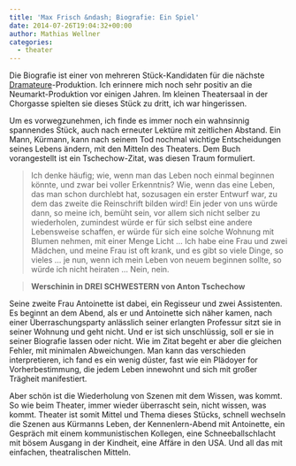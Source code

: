 ```yaml
---
title: 'Max Frisch &ndash; Biografie: Ein Spiel'
date: 2014-07-26T19:04:32+00:00
author: Mathias Wellner
categories:
  - theater
---
```

Die Biografie ist einer von mehreren Stück-Kandidaten für die nächste <a href="http://dramateure.ch" title="die dramateure zürich" target="_blank">Dramateure</a>-Produktion. Ich erinnere mich noch sehr positiv an die Neumarkt-Produktion vor einigen Jahren. Im kleinen Theatersaal in der Chorgasse spielten sie dieses Stück zu dritt, ich war hingerissen. 

Um es vorwegzunehmen, ich finde es immer noch ein wahnsinnig spannendes Stück, auch nach erneuter Lektüre mit zeitlichen Abstand. Ein Mann, Kürmann, kann nach seinem Tod nochmal wichtige Entscheidungen seines Lebens ändern, mit den Mitteln des Theaters. Dem Buch vorangestellt ist ein Tschechow-Zitat, was diesen Traum formuliert.

> Ich denke häufig; wie, wenn man das Leben noch einmal beginnen könnte, und zwar bei voller Erkenntnis? Wie, wenn das eine Leben, das man schon durchlebt hat, sozusagen ein erster Entwurf war, zu dem das zweite die Reinschrift bilden wird! Ein jeder von uns würde dann, so meine ich, bemüht sein, vor allem sich nicht selber zu wiederholen, zumindest würde er für sich selbst eine andere Lebensweise schaffen, er würde für sich eine solche Wohnung mit Blumen nehmen, mit einer Menge Licht &#8230; Ich habe eine Frau und zwei Mädchen, und meine Frau ist oft krank, und es gibt so viele Dinge, so vieles &#8230; je nun, wenn ich mein Leben von neuem beginnen sollte, so würde ich nicht heiraten &#8230; Nein, nein.
  
> **Werschinin in DREI SCHWESTERN von Anton Tschechow** 

Seine zweite Frau Antoinette ist dabei, ein Regisseur und zwei Assistenten. Es beginnt an dem Abend, als er und Antoinette sich näher kamen, nach einer Überraschungsparty anlässlich seiner erlangten Professur sitzt sie in seiner Wohnung und geht nicht. Und er ist sich unschlüssig, soll er sie in seiner Biografie lassen oder nicht. Wie im Zitat begeht er aber die gleichen Fehler, mit minimalen Abweichungen. Man kann das verschieden interpretieren, ich fand es ein wenig düster, fast wie ein Plädoyer for Vorherbestimmung, die jedem Leben innewohnt und sich mit großer Trägheit manifestiert. 

Aber schön ist die Wiederholung von Szenen mit dem Wissen, was kommt. So wie beim Theater, immer wieder überrascht sein, nicht wissen, was kommt. Theater ist somit Mittel und Thema dieses Stücks, schnell wechseln die Szenen aus Kürmanns Leben, der Kennenlern-Abend mit Antoinette, ein Gespräch mit einem kommunistischen Kollegen, eine Schneeballschlacht mit bösem Ausgang in der Kindheit, eine Affäre in den USA. Und all das mit einfachen, theatralischen Mitteln.
